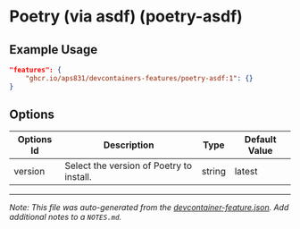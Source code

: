 
# Poetry (via asdf) (poetry-asdf)



## Example Usage

```json
"features": {
    "ghcr.io/aps831/devcontainers-features/poetry-asdf:1": {}
}
```

## Options

| Options Id | Description | Type | Default Value |
|-----|-----|-----|-----|
| version | Select the version of Poetry to install. | string | latest |



---

_Note: This file was auto-generated from the [devcontainer-feature.json](devcontainer-feature.json).  Add additional notes to a `NOTES.md`._
